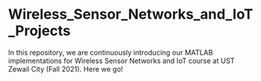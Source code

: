 # Wireless_Sensor_Networks_and_IoT_Projects
In this repository, we are continuously introducing our MATLAB implementations for Wireless Sensor Networks and IoT course at UST Zewail City (Fall 2021). Here we go!
